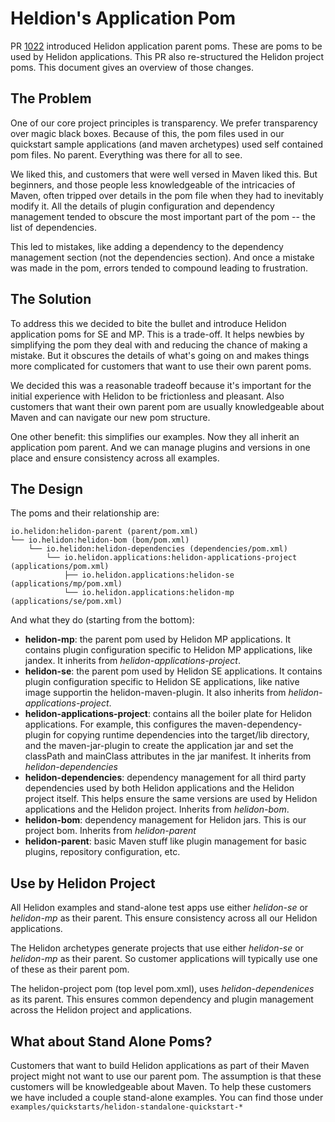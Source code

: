 # Heldion's Application Pom

PR [1022](https://github.com/oracle/helidon/pull/1022) introduced Helidon application parent
poms. These are poms to be used by Helidon applications. This PR also re-structured the Helidon project poms. This document gives an 
overview of those changes.

## The Problem

One of our core project principles is transparency. We prefer transparency
over magic black boxes. Because of this, the pom files used in our quickstart sample
applications (and maven archetypes) used self contained pom files. No parent. Everything
was there for all to see.

We liked this, and customers that were well versed in Maven liked this. But beginners,
and those people less knowledgeable of the intricacies of Maven, often tripped over
details in the pom file when they had to inevitably modify it. All the details of
plugin configuration and dependency management tended to obscure the most important
part of the pom -- the list of dependencies. 

This led to mistakes, like adding a dependency to the
dependency management section (not the dependencies section). And once a mistake was
made in the pom, errors tended to compound leading to frustration.

## The Solution

To address this we decided to bite the bullet and introduce Helidon application poms
for SE and MP. This is a trade-off. It helps newbies by simplifying the pom they
deal with and reducing the chance of making a mistake. But it obscures
the details of what's going on and makes things more complicated for customers
 that want to use their own parent poms.

We decided this was a reasonable tradeoff because it's important for
the initial experience with Helidon to be frictionless and pleasant. Also 
customers that want their own parent pom are usually knowledgeable about Maven
and can navigate our new pom structure.

One other benefit: this simplifies our examples. Now they all inherit an
application pom parent. And we can manage plugins and versions in one place and
ensure consistency across all examples.

## The Design

The poms and their relationship are:

```
io.helidon:helidon-parent (parent/pom.xml)
└── io.helidon:helidon-bom (bom/pom.xml)
    └── io.helidon:helidon-dependencies (dependencies/pom.xml)
        └── io.helidon.applications:helidon-applications-project (applications/pom.xml)
            ├── io.helidon.applications:helidon-se (applications/mp/pom.xml)
            └── io.helidon.applications:helidon-mp (applications/se/pom.xml)

```

And what they do (starting from the bottom):

* **helidon-mp**: the parent pom used by Helidon MP applications. 
  It contains plugin configuration specific to Helidon MP applications, like
  jandex. It inherits from *helidon-applications-project*.
* **helidon-se**: the parent pom used by Helidon SE applications.
  It contains plugin configuration specific to Helidon SE applications, like
  native image supportin the helidon-maven-plugin.
  It also inherits from *helidon-applications-project*.
* **helidon-applications-project**: contains
  all the boiler plate for Helidon applications. For example, this configures
  the maven-dependency-plugin for copying runtime dependencies into the target/lib
  directory, and the maven-jar-plugin to create the application jar and
  set the classPath and mainClass attributes in the jar manifest.
  It inherits from *helidon-dependencies*
* **helidon-dependencies**: dependency management for all third party
  dependencies used by both Helidon applications and the Helidon project
  itself. This helps ensure the same versions are used by Helidon applications
  and the Helidon project.
  Inherits from *helidon-bom*.
* **helidon-bom**: dependency management for Helidon jars. This is our 
  project bom. Inherits from *helidon-parent*
* **helidon-parent**: basic Maven stuff like plugin management for basic
  plugins, repository configuration, etc.
  
## Use by Helidon Project
  
All Helidon examples and stand-alone test apps use either *helidon-se* or *helidon-mp*
as their parent. This ensure consistency across all our Helidon applications.

The Helidon archetypes generate projects that use either *helidon-se* or *helidon-mp*
as their parent. So customer applications will typically use one of these
as their parent pom.

The helidon-project pom (top level pom.xml), uses *helidon-dependenices* as 
its parent. This ensures common dependency and plugin management across
the Helidon project and applications.

## What about Stand Alone Poms?

Customers that want to build Helidon applications as part of their Maven project
might not want to use our parent pom. The assumption is that these customers
will be knowledgeable about Maven. To help these customers we have included
a couple stand-alone examples.  You can find those under 
`examples/quickstarts/helidon-standalone-quickstart-*`
  
